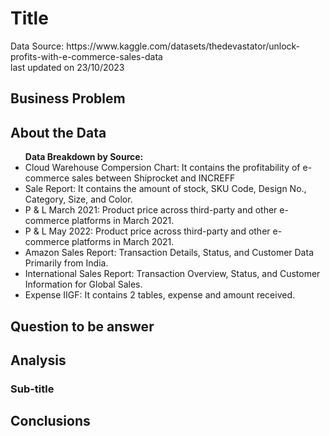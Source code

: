 <h1>Title</h1> 
Data Source: https://www.kaggle.com/datasets/thedevastator/unlock-profits-with-e-commerce-sales-data
<br>last updated on 23/10/2023
<h2>Business Problem</h2>




<h2>About the Data</h2>
<ul><b>Data Breakdown by Source:</b>
<li>Cloud Warehouse Compersion Chart: It contains the profitability of e-commerce sales between Shiprocket and INCREFF </li>
<li>Sale Report: It contains the amount of stock, SKU Code, Design No., Category, Size, and Color.</li>
<li>P & L March 2021: Product price across third-party and other e-commerce platforms in March 2021.</li>
<li>P & L May 2022: Product price across third-party and other e-commerce platforms in March 2021.</li>
<li>Amazon Sales Report: Transaction Details, Status, and Customer Data Primarily from India.</li>
<li>International Sales Report: Transaction Overview, Status, and Customer Information for Global Sales.</li>
<li>Expense IIGF: It contains 2 tables, expense and amount received.</li>
</ul>




<h2>Question to be answer</h2>
<h2>Analysis</h2>
<h3>Sub-title</h3>



<h2>Conclusions</h2>


